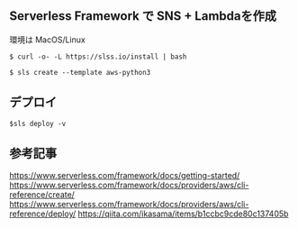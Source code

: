 ## Serverless Framework で SNS + Lambdaを作成

環境は MacOS/Linux

```
$ curl -o- -L https://slss.io/install | bash
```

```
$ sls create --template aws-python3
```

## デプロイ

```
$sls deploy -v
```

## 参考記事

https://www.serverless.com/framework/docs/getting-started/
https://www.serverless.com/framework/docs/providers/aws/cli-reference/create/
https://www.serverless.com/framework/docs/providers/aws/cli-reference/deploy/
https://qiita.com/ikasama/items/b1ccbc9cde80c137405b
